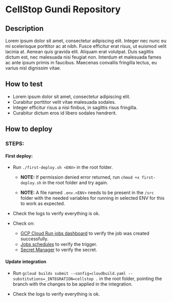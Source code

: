 # CellStop Gundi Repository

## Description

Lorem ipsum dolor sit amet, consectetur adipiscing elit. Integer nec nunc eu mi scelerisque porttitor ac at nibh. Fusce efficitur erat risus, ut euismod velit lacinia at. Aenean quis gravida elit. Aliquam erat volutpat. Duis sagittis dictum est, nec malesuada nisi feugiat non. Interdum et malesuada fames ac ante ipsum primis in faucibus. Maecenas convallis fringilla lectus, eu varius nisl dignissim vitae.


## How to test

- Lorem ipsum dolor sit amet, consectetur adipiscing elit.
- Curabitur porttitor velit vitae malesuada sodales.
- Integer efficitur risus a nisi finibus, in sagittis risus fringilla.
- Curabitur dictum eros id libero sodales hendrerit.

## How to deploy

### STEPS:
#### First deploy:
- Run `./first-deploy.sh <ENV>` in the root folder.

    - **NOTE:** If permission denied error returned, run `chmod +x first-deploy.sh` in the root folder and try again.

    - **NOTE:** A file named `.env.<ENV>` needs to be present in the `/src` folder with the needed variables for running in selected ENV for this to work as expected.


- Check the logs to verify everything is ok.


- Check on:

    - [GCP Cloud Run jobs dashboard](https://console.cloud.google.com/run/jobs?project=cdip-78ca) to verify the job was created successfully.
    - [Jobs schedules](https://console.cloud.google.com/cloudscheduler?project=cdip-78ca) to verify the trigger.
    - [Secret Manager](https://console.cloud.google.com/security/secret-manager?project=cdip-78ca) to verify the secret.


#### Update integration
- Run `gcloud builds submit --config=cloudbuild.yaml --substitutions=_INTEGRATION=cellstop .` in the root folder, pointing the branch with the changes to be applied in the integration.


- Check the logs to verify everything is ok.
